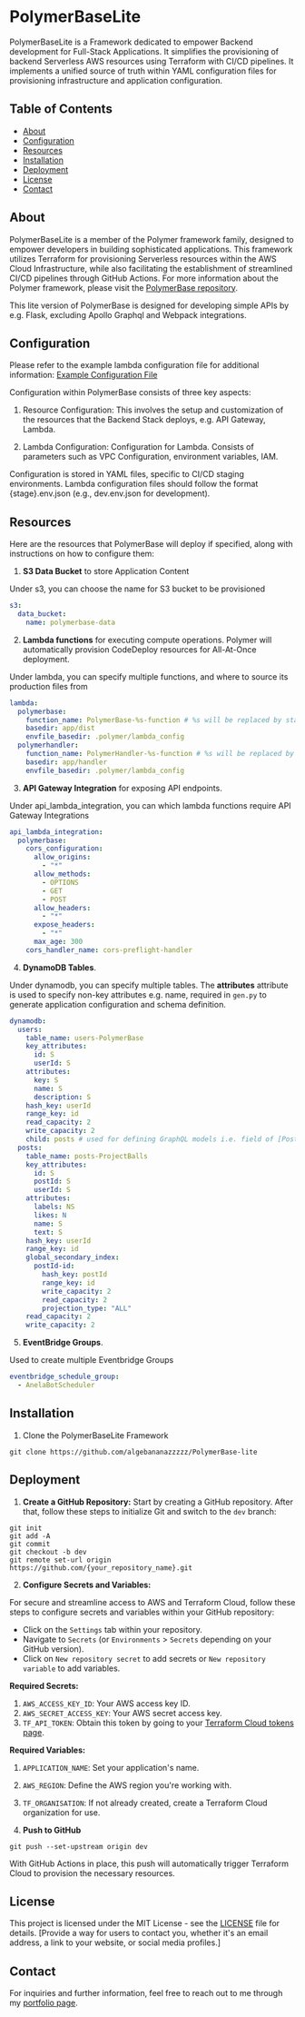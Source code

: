 # PolymerBaseLite

PolymerBaseLite is a Framework dedicated to empower Backend development for Full-Stack Applications. It simplifies the provisioning of backend Serverless AWS resources using Terraform with CI/CD pipelines. It implements a unified source of truth within YAML configuration files for provisioning infrastructure and application configuration.


## Table of Contents

- [About](#about)
- [Configuration](#configuration)
- [Resources](#resources)
- [Installation](#installation)
- [Deployment](#deployment)
- [License](#license)
- [Contact](#contact)

## About

PolymerBaseLite is a member of the Polymer framework family, designed to empower developers in building sophisticated applications. This framework utilizes Terraform for provisioning Serverless resources within the AWS Cloud Infrastructure, while also facilitating the establishment of streamlined CI/CD pipelines through GitHub Actions. For more information about the Polymer framework, please visit the [PolymerBase repository](https://github.com/algebananazzzzz/PolymerBase).


This lite version of PolymerBase is designed for developing simple APIs by e.g. Flask, excluding Apollo Graphql and Webpack integrations.

## Configuration

Please refer to the example lambda configuration file for additional information:
[Example Configuration File](.polymer/lambda_config/main/dev.env.json)


Configuration within PolymerBase consists of three key aspects:

1. Resource Configuration: This involves the setup and customization of the resources that the Backend Stack deploys, e.g. API Gateway, Lambda.

2. Lambda Configuration: Configuration for Lambda. Consists of parameters such as VPC Configuration, environment variables, IAM.

Configuration is stored in YAML files, specific to CI/CD staging environments. Lambda configuration files should follow the format {stage}.env.json (e.g., dev.env.json for development).


## Resources

Here are the resources that PolymerBase will deploy if specified, along with instructions on how to configure them:

1. **S3 Data Bucket** to store Application Content

Under s3, you can choose the name for S3 bucket to be provisioned
```yaml
s3:
  data_bucket:
    name: polymerbase-data
```

2. **Lambda functions** for executing compute operations. Polymer will automatically provision CodeDeploy resources for All-At-Once deployment.

Under lambda, you can specify multiple functions, and where to source its production files from
```yaml
lambda:
  polymerbase:
    function_name: PolymerBase-%s-function # %s will be replaced by stage e.g. dev
    basedir: app/dist
    envfile_basedir: .polymer/lambda_config 
  polymerhandler:
    function_name: PolymerHandler-%s-function # %s will be replaced by stage e.g. dev
    basedir: app/handler
    envfile_basedir: .polymer/lambda_config 
```

3. **API Gateway Integration** for exposing API endpoints.

Under api_lambda_integration, you can which lambda functions require API Gateway Integrations
```yaml
api_lambda_integration:
  polymerbase:
    cors_configuration: 
      allow_origins: 
        - "*"
      allow_methods: 
        - OPTIONS
        - GET
        - POST
      allow_headers: 
        - "*"
      expose_headers: 
        - "*"
      max_age: 300
    cors_handler_name: cors-preflight-handler
```

4. **DynamoDB Tables**.

Under dynamodb, you can specify multiple tables. The **attributes** attribute is used to specify non-key attributes e.g. name, required in `gen.py` to generate application configuration and schema definition.
```yaml
dynamodb:
  users:
    table_name: users-PolymerBase
    key_attributes:
      id: S
      userId: S
    attributes:
      key: S
      name: S
      description: S
    hash_key: userId
    range_key: id
    read_capacity: 2
    write_capacity: 2
    child: posts # used for defining GraphQL models i.e. field of [Posts] within type Users
  posts:
    table_name: posts-ProjectBalls
    key_attributes:
      id: S
      postId: S
      userId: S
    attributes:
      labels: NS
      likes: N
      name: S
      text: S
    hash_key: userId
    range_key: id
    global_secondary_index:
      postId-id:
        hash_key: postId
        range_key: id
        write_capacity: 2
        read_capacity: 2
        projection_type: "ALL"
    read_capacity: 2
    write_capacity: 2
```

5. **EventBridge Groups**.

Used to create multiple Eventbridge Groups
```yaml
eventbridge_schedule_group:
  - AnelaBotScheduler
```


## Installation

1. Clone the PolymerBaseLite Framework
```shell
git clone https://github.com/algebananazzzzz/PolymerBase-lite
```

## Deployment


1. **Create a GitHub Repository:**
Start by creating a GitHub repository. After that, follow these steps to initialize Git and switch to the `dev` branch:
```
git init
git add -A
git commit
git checkout -b dev
git remote set-url origin https://github.com/{your_repository_name}.git
```

2. **Configure Secrets and Variables:**

For secure and streamline access to AWS and Terraform Cloud, follow these steps to configure secrets and variables within your GitHub repository:

- Click on the `Settings` tab within your repository.
- Navigate to `Secrets` (or `Environments` > `Secrets` depending on your GitHub version).
- Click on `New repository secret` to add secrets or `New repository variable` to add variables.

**Required Secrets:**

1. `AWS_ACCESS_KEY_ID`: Your AWS access key ID.
2. `AWS_SECRET_ACCESS_KEY`: Your AWS secret access key.
3. `TF_API_TOKEN`: Obtain this token by going to your [Terraform Cloud tokens page](https://app.terraform.io/app/settings/tokens).

**Required Variables:**

1. `APPLICATION_NAME`: Set your application's name.
2. `AWS_REGION`: Define the AWS region you're working with.
3. `TF_ORGANISATION`: If not already created, create a Terraform Cloud organization for use.

3. **Push to GitHub**
```shell
git push --set-upstream origin dev
```

With GitHub Actions in place, this push will automatically trigger Terraform Cloud to provision the necessary resources.


## License

This project is licensed under the MIT License - see the [LICENSE](LICENSE) file for details.
[Provide a way for users to contact you, whether it's an email address, a link to your website, or social media profiles.]


## Contact

For inquiries and further information, feel free to reach out to me through my [portfolio page](https://www.algebananazzzzz.com).

